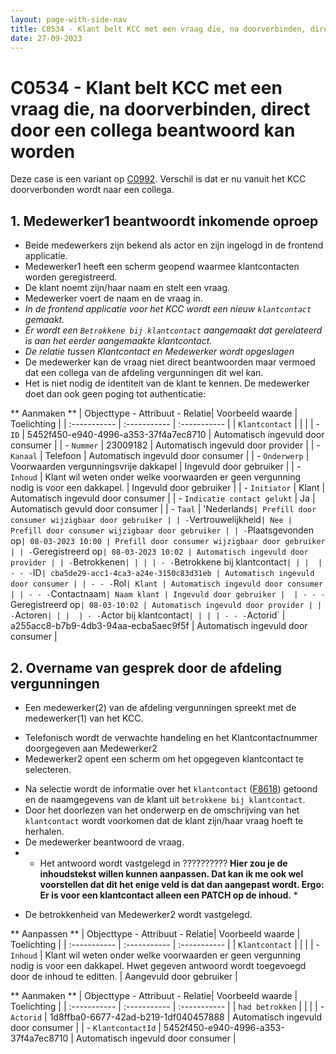 ```yaml
---
layout: page-with-side-nav
title: C0534 - Klant belt KCC met een vraag die, na doorverbinden, direct door een collega beantwoord kan worden
date: 27-09-2023
---
```


# C0534 - Klant belt KCC met een vraag die, na doorverbinden, direct door een collega beantwoord kan worden

Deze case is een variant op [C0992](./0992.md).
Verschil is dat er nu vanuit het KCC doorverbonden wordt naar een collega.

## 1. Medewerker1 beantwoordt inkomende oproep

- Beide medewerkers zijn bekend als actor en zijn ingelogd in de frontend applicatie.
- Medewerker1 heeft een scherm geopend waarmee klantcontacten worden geregistreerd.
- De klant noemt zijn/haar naam en stelt een vraag.
- Medewerker voert de naam en de vraag in.
- *In de frontend applicatie voor het KCC wordt een nieuw `klantcontact` gemaakt.*
- *Er wordt een `Betrokkene bij klantcontact` aangemaakt dat gerelateerd is aan het eerder aangemaakte klantcontact.*
- *De relatie tussen Klantcontact en Medewerker wordt opgeslagen*
- De medewerker kan de vraag niet direct beantwoorden maar vermoed dat een collega van de afdeling vergunningen dit wel kan.
- Het is niet nodig de identiteit van de klant te kennen. De medewerker doet dan ook geen poging tot authenticatie:

** Aanmaken **
| Objecttype - Attribuut - Relatie| Voorbeeld waarde | Toelichting |
| :----------- | :----------- | :----------- |
| `Klantcontact` | | |
| - `ID` | 5452f450-e940-4996-a353-37f4a7ec8710 | Automatisch ingevuld door consumer |
| - `Nummer` | 23009182 | Automatisch ingevuld door provider |
| - `Kanaal` | Telefoon | Automatisch ingevuld door consumer | 
| - `Onderwerp` | Voorwaarden vergunningsvrije dakkapel | Ingevuld door gebruiker |
| - `Inhoud` | Klant wil weten onder welke voorwaarden er geen vergunning nodig is voor een dakkapel. | Ingevuld door gebruiker |
| - `Initiator` | Klant | Automatisch ingevuld door consumer |
| - `Indicatie contact gelukt` | Ja | Automatisch gevuld door consumer |
| - `Taal` | 'Nederlands` | Prefill door consumer wijzigbaar door gebruiker |
| - `Vertrouwelijkheid` | Nee | Prefill door consumer wijzigbaar door gebruiker |
| - `Plaatsgevonden op` | 08-03-2023 10:00 | Prefill door consumer wijzigbaar door gebruiker |
| - `Geregistreerd op` | 08-03-2023 10:02 | Automatisch ingevuld door provider |
| - `Betrokkenen` | | |
| - - `Betrokkene bij klantcontact` | | | 
| - - - `ID` | cba5de29-acc1-4ca3-a24e-3150c83d31eb | Automatisch ingevuld door consumer |
| - - - `Rol` | Klant | Automatisch ingevuld door consumer |
| - - - `Contactnaam` | Naam klant | Ingevuld door gebruiker | 
| - - - `Geregistreerd op` | 08-03-10:02 | Automatisch ingevuld door provider |
| - `Actoren` | | | 
| - - `Actor bij klantcontact` | | |
| - - - `Actorid` | a255acc8-b7b9-4db3-94aa-ecba5aec9f5f | Automatisch ingevuld door consumer |


<!-- ## 2. Medewerker1 maakt voor de afdeling vergunningen een interne taak aan

Johan: Ik denk dat een interne zaak niet nodig is bij direct doorverbinden. 
Medewerker1 kan gewoon aan medewerker2 vertellen wat er van hem verwacht wordt. Wel is er een issue om het antwoord vast te leggen bij het klantcontact. 

| Objecttype - Attribuut | Voorbeeld waarde | Toelichting |
| :----------- | :----------- | :----------- |
| `Interne taak` | | |
| - `ID` | e8203b1b-f9e1-4fa1-96ce-2bcf36e061c2 | Automatisch ingevuld |
| - `Geregistreerd op` | 08-03-2023 10:04 | Automatisch ingevuld |
| - `Ontstaan uit klantcontact` | 5452f450-e940-4996-a353-37f4a7ec8710 | Automatisch ingevuld |
| - `Status` | Te verwerken | Automatisch ingevuld | 
| - `Gevraagde handeling` | Overname gesprek met klant |
| - `Toelichting` | - |
| - `Medewerker` | - |  |
| - `Organisatorische eenheid` | Afdeling vergunningen |  | 

// - Indien gewenst kan een `toelichting` voor de collega opgenomen worden die aanvullend is op wat al in het klantcontact beschreven is.
- Na de registratie van het `klantcontact` inclusief bijbehorende <<`interne taak` [F2173](./2173.md)>>  verbind de KCC medewerker de klant door naar de afdeling vergunningen. -->

## 2. Overname van gesprek door de afdeling vergunningen

- Een medewerker(2) van de afdeling vergunningen spreekt met de medewerker(1) van het KCC.
<!-- - Medewerker2 opent vervolgens een scherm om de openstaande interne taken in te zien ([F3839](./3839.md)). -->
- Telefonisch wordt de verwachte handeling en het Klantcontactnummer doorgegeven aan Medewerker2
- Medewerker2 opent een scherm om het opgegeven klantcontact te selecteren. 
<!-- - In dit scherm wordt de taak met het juiste `gevraagde handeling` en `onderwerp` geselecteerd. -->
- Na selectie wordt de informatie over het `klantcontact` ([F8618](./8618.md)) getoond en de naamgegevens van de klant uit `betrokkene bij klantcontact`.
- Door het doorlezen van het onderwerp en de omschrijving van het `klantcontact` wordt voorkomen dat de klant zijn/haar vraag hoeft te herhalen.
- De medewerker beantwoord de vraag.
- * Het antwoord wordt vastgelegd in ?????????? **Hier zou je de inhoudstekst willen kunnen aanpassen. Dat kan ik me ook wel voorstellen dat dit het enige veld is dat dan aangepast wordt. Ergo: Er is voor een klantcontact alleen een PATCH op de inhoud.** * 
<!-- - De `status` van de `interne taak` wordt op `verwerkt` gezet ([F5241](./5241.md)). -->
- De betrokkenheid van Medewerker2 wordt vastgelegd.

** Aanpassen **
| Objecttype - Attribuut - Relatie| Voorbeeld waarde | Toelichting |
| :----------- | :----------- | :----------- |
| `Klantcontact` | | |
| - `Inhoud` | Klant wil weten onder welke voorwaarden er geen vergunning nodig is voor een dakkapel. Hwet gegeven antwoord wordt toegevoegd door de inhoud te editten.  | Aangevuld door gebruiker |

** Aanmaken **
| Objecttype - Attribuut - Relatie| Voorbeeld waarde | Toelichting |
| :----------- | :----------- | :----------- |
| `had betrokken` | | |
| - `Actorid` | 1d8ffba0-6677-42ad-b219-1df040457888 | Automatisch ingevuld door consumer |
| - `KlantcontactId` | 5452f450-e940-4996-a353-37f4a7ec8710 | Automatisch ingevuld door consumer |
